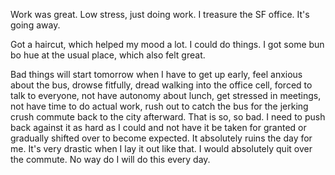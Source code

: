 Work was great. Low stress, just doing work. I treasure the SF office. It's going away.

Got a haircut, which helped my mood a lot. I could do things. I got some bun bo hue at the usual place, which also felt great.

Bad things will start tomorrow when I have to get up early, feel anxious about the bus, drowse fitfully, dread walking into the office cell, forced to talk to everyone, not have autonomy about lunch, get stressed in meetings, not have time to do actual work, rush out to catch the bus for the jerking crush commute back to the city afterward. That is so, so bad. I need to push back against it as hard as I could and not have it be taken for granted or gradually shifted over to become expected. It absolutely ruins the day for me. It's very drastic when I lay it out like that. I would absolutely quit over the commute. No way do I will do this every day.
